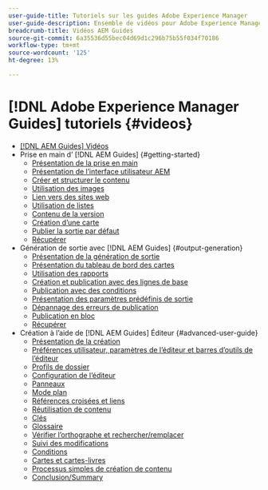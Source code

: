 ```yaml
---
user-guide-title: Tutoriels sur les guides Adobe Experience Manager
user-guide-description: Ensemble de vidéos pour Adobe Experience Manager Guides.
breadcrumb-title: Vidéos AEM Guides
source-git-commit: 6a35536d55bec04d69d1c296b75b55f034f70186
workflow-type: tm+mt
source-wordcount: '125'
ht-degree: 13%

---
```



# [!DNL Adobe Experience Manager Guides] tutoriels {#videos}

+ [[!DNL AEM Guides] Vidéos](overview.md)
+ Prise en main d’ [!DNL AEM Guides] {#getting-started}
   + [Présentation de la prise en main](./course-1/overview.md)
   + [Présentation de l’interface utilisateur AEM](./course-1/understanding-the-aem-user-interface.md)
   + [Créer et structurer le contenu](./course-1/creating-and-structuring-content.md)
   + [Utilisation des images](./course-1/working-with-images.md)
   + [Lien vers des sites web](./course-1/linking-to-websites.md)
   + [Utilisation de listes](./course-1/working-with-lists.md)
   + [Contenu de la version](./course-1/versioning-content.md)
   + [Création d’une carte](./course-1/creating-a-map.md)
   + [Publier la sortie par défaut](./course-1/publishing-default-output.md)
   + [Récupérer](./course-1/recap.md)
+ Génération de sortie avec [!DNL AEM Guides] {#output-generation}
   + [Présentation de la génération de sortie](./course-2/overview.md)
   + [Présentation du tableau de bord des cartes](./course-2/introduction-to-the-map-dashboard.md)
   + [Utilisation des rapports](./course-2/working-with-reports.md)
   + [Création et publication avec des lignes de base](./course-2/creating-and-publishing-with-baselines.md)
   + [Publication avec des conditions](./course-2/publishing-with-conditions.md)
   + [Présentation des paramètres prédéfinis de sortie](./course-2/output-presets.md)
   + [Dépannage des erreurs de publication](./course-2/troubleshooting-publishing-errors.md)
   + [Publication en bloc](./course-2/bulk-publishing.md)
   + [Récupérer](./course-2/recap.md)
+ Création à l’aide de [!DNL AEM Guides] Éditeur {#advanced-user-guide}
   + [Présentation de la création](./course-3/overview.md)
   + [Préférences utilisateur, paramètres de l’éditeur et barres d’outils de l’éditeur](./course-3/user-settings-preferences-toolbars.md)
   + [Profils de dossier](./course-3/folder-profiles.md)
   + [Configuration de l’éditeur](./course-3/editor-configuration.md)
   + [Panneaux](./course-3/panels.md)
   + [Mode plan](./course-3/outline-view.md)
   + [Références croisées et liens](./course-3/cross-references-and-links.md)
   + [Réutilisation de contenu](./course-3/content-reuse.md)
   + [Clés](./course-3/keys.md)
   + [Glossaire](./course-3/glossary.md)
   + [Vérifier l’orthographe et rechercher/remplacer](./course-3/spell-check.md)
   + [Suivi des modifications](./course-3/track-changes.md)
   + [Conditions](./course-3/conditions.md)
   + [Cartes et cartes-livres](./course-3/maps-and-bookmaps.md)
   + [Processus simples de création de contenu](./course-3/simple-content-creation-workflows.md)
   + [Conclusion/Summary](./course-3/recap.md)